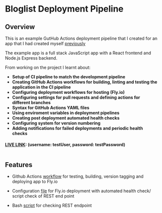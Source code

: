 # Bloglist Deployment Pipeline <br />

## Overview

This is an example GutHub Actions deployment pipeline that I created for an app that I had created myself [previously](https://github.com/MartinL-no/full-stack-open/tree/main/part5)

The example app is a full stack JavaScript app with a React frontend and Node.js Express backend. 

From working on the project I learnt about:

- **Setup of CI pipeline to match the development pipeline**
- **Creating GitHub Actions workflows for building, linting and testing the application in the CI pipeline**
- **Configuring deployment workflows for hosting (Fly.io)**
- **Configuring settings for pull requests and defining actions for different branches**
- **Syntax for GitHub Actions YAML files**
- **Using enviroment variables in deployment pipelines**
- **Creating post deployment automated health checks**
- **Configuring system for version numbering**
- **Adding notifications for failed deployments and periodic health checks**


#### [LIVE LINK](https://full-stack-open-part11-20.fly.dev/): (username: testUser, password: testPassword)<br /><br />

## Features

- Github Actions [workflow](https://github.com/MartinL-no/full-stack-open-part11-20/blob/main/.github/workflows/pipeline.yml) for testing, building, version tagging and deploying app to Fly.io

- Configuration [file](https://github.com/MartinL-no/full-stack-open-part11-20/blob/main/fly.toml) for Fly.io deployment with automated health check/ script check of REST end point

- Bash [script](https://github.com/MartinL-no/full-stack-open-part11-20/blob/main/health_check.sh) for checking REST endpoint
